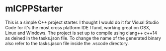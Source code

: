 # mlCPPStarter
This is a simple C++ project starter.
I thought I would do it for Visual Studio Code for it's the most cross platform IDE I fund, working great on OSX, Linux and Windows.
The project is set up to compile using clang++ c++14 as deined in the tasks.json file. To change the name of the generated binary also refer to the tasks.jason file inside the .vscode directory.
